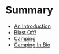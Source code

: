 # Summary

- [An Introduction](./An_Introduction.md)
- [Blast Off!](./Blast_Off.md)
- [Camping](./Camping.md)
- [Camping In Bio](./Camping_In_Bio.md)
